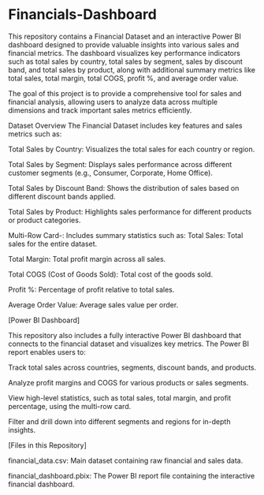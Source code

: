 # Financials-Dashboard
This repository contains a Financial Dataset and an interactive Power BI dashboard designed to provide valuable insights into various sales and financial metrics. The dashboard visualizes key performance indicators such as total sales by country, total sales by segment, sales by discount band, and total sales by product, along with additional summary metrics like total sales, total margin, total COGS, profit %, and average order value.

The goal of this project is to provide a comprehensive tool for sales and financial analysis, allowing users to analyze data across multiple dimensions and track important sales metrics efficiently.

Dataset Overview
The Financial Dataset includes key features and sales metrics such as:

Total Sales by Country: Visualizes the total sales for each country or region.

Total Sales by Segment: Displays sales performance across different customer segments (e.g., Consumer, Corporate, Home Office).

Total Sales by Discount Band: Shows the distribution of sales based on different discount bands applied.

Total Sales by Product: Highlights sales performance for different products or product categories.

Multi-Row Card-: Includes summary statistics such as:
 Total Sales: Total sales for the entire dataset.
 
 Total Margin: Total profit margin across all sales.
 
 Total COGS (Cost of Goods Sold): Total cost of the goods sold.
 
 Profit %: Percentage of profit relative to total sales.
 
 Average Order Value: Average sales value per order.



[Power BI Dashboard]

This repository also includes a fully interactive Power BI dashboard that connects to the financial dataset and visualizes key metrics. The Power BI report enables users to:

Track total sales across countries, segments, discount bands, and products.

Analyze profit margins and COGS for various products or sales segments.

View high-level statistics, such as total sales, total margin, and profit percentage, using the multi-row card.

Filter and drill down into different segments and regions for in-depth insights.


[Files in this Repository]

financial_data.csv: Main dataset containing raw financial and sales data.

financial_dashboard.pbix: The Power BI report file containing the interactive financial dashboard.
